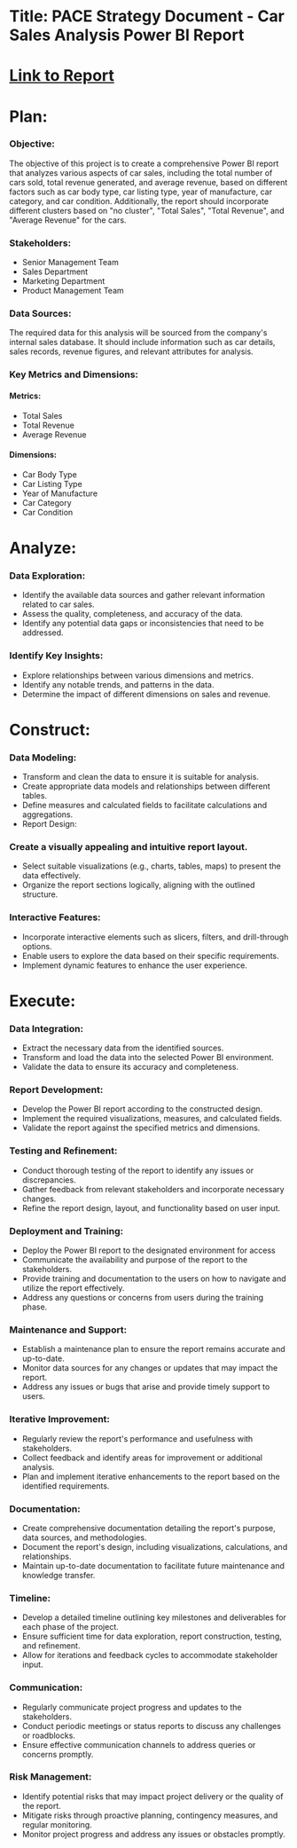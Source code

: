 # Title: PACE Strategy Document - Car Sales Analysis Power BI Report

# [Link to Report](https://app.powerbi.com/view?r=eyJrIjoiN2FmYzhlNTItYTg2My00MWVkLWFiMTktYWQwNTJhNDhhNmJmIiwidCI6IjliNTk3NjNmLTc2NDktNDM0Zi1iNGJmLWRmYTg3NGU4OGY4NyJ9)

# Plan:

### Objective:
The objective of this project is to create a comprehensive Power BI report that analyzes various aspects of car sales, including the total number of cars sold, total revenue generated, and average revenue, based on different factors such as car body type, car listing type, year of manufacture, car category, and car condition. Additionally, the report should incorporate different clusters based on "no cluster", "Total Sales", "Total Revenue", and "Average Revenue" for the cars.


### Stakeholders:
- Senior Management Team
- Sales Department
- Marketing Department
- Product Management Team


### Data Sources:
The required data for this analysis will be sourced from the company's internal sales database. It should include information such as car details, sales records, revenue figures, and relevant attributes for analysis.


### Key Metrics and Dimensions:
#### Metrics:
- Total Sales
- Total Revenue
- Average Revenue

#### Dimensions:
- Car Body Type
- Car Listing Type
- Year of Manufacture
- Car Category
- Car Condition


# Analyze:

### Data Exploration:
- Identify the available data sources and gather relevant information related to car sales.
- Assess the quality, completeness, and accuracy of the data.
- Identify any potential data gaps or inconsistencies that need to be addressed.

### Identify Key Insights:
- Explore relationships between various dimensions and metrics.
- Identify any notable trends, and patterns in the data.
- Determine the impact of different dimensions on sales and revenue.


# Construct:

### Data Modeling:
- Transform and clean the data to ensure it is suitable for analysis.
- Create appropriate data models and relationships between different tables.
- Define measures and calculated fields to facilitate calculations and aggregations.
- Report Design:

### Create a visually appealing and intuitive report layout.
- Select suitable visualizations (e.g., charts, tables, maps) to present the data effectively.
- Organize the report sections logically, aligning with the outlined structure.

### Interactive Features:
- Incorporate interactive elements such as slicers, filters, and drill-through options.
- Enable users to explore the data based on their specific requirements.
- Implement dynamic features to enhance the user experience.


# Execute:

### Data Integration:
- Extract the necessary data from the identified sources.
- Transform and load the data into the selected Power BI environment.
- Validate the data to ensure its accuracy and completeness.

### Report Development:
- Develop the Power BI report according to the constructed design.
- Implement the required visualizations, measures, and calculated fields.
- Validate the report against the specified metrics and dimensions.

### Testing and Refinement:
- Conduct thorough testing of the report to identify any issues or discrepancies.
- Gather feedback from relevant stakeholders and incorporate necessary changes.
- Refine the report design, layout, and functionality based on user input.

### Deployment and Training:
- Deploy the Power BI report to the designated environment for access
- Communicate the availability and purpose of the report to the stakeholders.
- Provide training and documentation to the users on how to navigate and utilize the report effectively.
- Address any questions or concerns from users during the training phase.

### Maintenance and Support:
- Establish a maintenance plan to ensure the report remains accurate and up-to-date.
- Monitor data sources for any changes or updates that may impact the report.
- Address any issues or bugs that arise and provide timely support to users.

### Iterative Improvement:
- Regularly review the report's performance and usefulness with stakeholders.
- Collect feedback and identify areas for improvement or additional analysis.
- Plan and implement iterative enhancements to the report based on the identified requirements.

### Documentation:
- Create comprehensive documentation detailing the report's purpose, data sources, and methodologies.
- Document the report's design, including visualizations, calculations, and relationships.
- Maintain up-to-date documentation to facilitate future maintenance and knowledge transfer.

### Timeline:
- Develop a detailed timeline outlining key milestones and deliverables for each phase of the project.
- Ensure sufficient time for data exploration, report construction, testing, and refinement.
- Allow for iterations and feedback cycles to accommodate stakeholder input.

### Communication:
- Regularly communicate project progress and updates to the stakeholders.
- Conduct periodic meetings or status reports to discuss any challenges or roadblocks.
- Ensure effective communication channels to address queries or concerns promptly.

### Risk Management:
- Identify potential risks that may impact project delivery or the quality of the report.
- Mitigate risks through proactive planning, contingency measures, and regular monitoring.
- Monitor project progress and address any issues or obstacles promptly.
